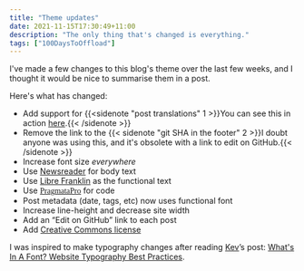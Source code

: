 ```yaml
---
title: "Theme updates"
date: 2021-11-15T17:30:49+11:00
description: "The only thing that's changed is everything."
tags: ["100DaysToOffload"]
---
```


I've made a few changes to this blog's theme over the last few weeks, and I thought it would be nice to summarise them in a post.

Here's what has changed:

- Add support for {{<sidenote "post translations" 1 >}}You can see this in action [here](/fr/post/this-blog-is-decentralised/).{{< /sidenote >}}
- Remove the link to the {{< sidenote "git SHA in the footer" 2 >}}I doubt anyone was using this, and it's obsolete with a link to edit on GitHub.{{< /sidenote >}}
- Increase font size _everywhere_
- Use [Newsreader](https://fonts.google.com/specimen/Newsreader) for body text
- Use <span class="functional">[Libre Franklin](https://fonts.google.com/specimen/Libre+Franklin)</span> as the functional text
- Use <span style="font-family:pragmatapro;"><a href="https://fsd.it/shop/fonts/pragmatapro/">PragmataPro</a></span> for code
- Post metadata (date, tags, etc) now uses functional font
- Increase line-height and decrease site width
- Add an “Edit on GitHub” link to each post
- Add [Creative Commons license](https://creativecommons.org/licenses/by-nc-sa/4.0/)

I was inspired to make typography changes after reading [Kev](https://kevq.uk/)’s post: [What's In A Font? Website Typography Best Practices](https://kevq.uk/whats-in-a-font-researching-website-typography/).
